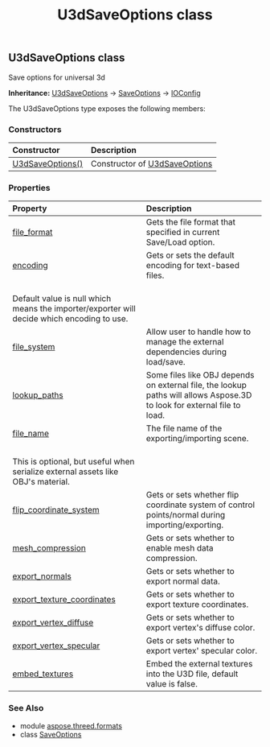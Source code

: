 ﻿---
title: U3dSaveOptions class
second_title: Aspose.3D for Python via .NET API References
description: 
type: docs
weight: 300
url: /python-net/aspose.threed.formats/u3dsaveoptions/
is_root: false
---

## U3dSaveOptions class

Save options for universal 3d



**Inheritance:** [U3dSaveOptions](/3d/python-net/aspose.threed.formats/u3dsaveoptions) → 
[SaveOptions](/3d/python-net/aspose.threed.formats/saveoptions) → 
[IOConfig](/3d/python-net/aspose.threed.formats/ioconfig)



The U3dSaveOptions type exposes the following members:

### Constructors
| Constructor | Description |
| :- | :- |
| [U3dSaveOptions()](/3d/python-net/aspose.threed.formats/u3dsaveoptions/__init__/#) | Constructor of [U3dSaveOptions](/3d/python-net/aspose.threed.formats/u3dsaveoptions) |


### Properties
| Property | Description |
| :- | :- |
| [file_format](/3d/python-net/aspose.threed.formats/u3dsaveoptions/file_format) | Gets the file format that specified in current Save/Load option. |
| [encoding](/3d/python-net/aspose.threed.formats/u3dsaveoptions/encoding) | Gets or sets the default encoding for text-based files.<br/>Default value is null which means the importer/exporter will decide which encoding to use. |
| [file_system](/3d/python-net/aspose.threed.formats/u3dsaveoptions/file_system) | Allow user to handle how to manage the external dependencies during load/save. |
| [lookup_paths](/3d/python-net/aspose.threed.formats/u3dsaveoptions/lookup_paths) | Some files like OBJ depends on external file, the lookup paths will allows Aspose.3D to look for external file to load. |
| [file_name](/3d/python-net/aspose.threed.formats/u3dsaveoptions/file_name) | The file name of the exporting/importing scene.<br/>This is optional, but useful when serialize external assets like OBJ's material. |
| [flip_coordinate_system](/3d/python-net/aspose.threed.formats/u3dsaveoptions/flip_coordinate_system) | Gets or sets whether flip coordinate system of control points/normal during importing/exporting. |
| [mesh_compression](/3d/python-net/aspose.threed.formats/u3dsaveoptions/mesh_compression) | Gets or sets whether to enable mesh data compression. |
| [export_normals](/3d/python-net/aspose.threed.formats/u3dsaveoptions/export_normals) | Gets or sets whether to export normal data. |
| [export_texture_coordinates](/3d/python-net/aspose.threed.formats/u3dsaveoptions/export_texture_coordinates) | Gets or sets whether to export texture coordinates. |
| [export_vertex_diffuse](/3d/python-net/aspose.threed.formats/u3dsaveoptions/export_vertex_diffuse) | Gets or sets whether to export vertex's diffuse color. |
| [export_vertex_specular](/3d/python-net/aspose.threed.formats/u3dsaveoptions/export_vertex_specular) | Gets or sets whether to export vertex' specular color. |
| [embed_textures](/3d/python-net/aspose.threed.formats/u3dsaveoptions/embed_textures) | Embed the external textures into the U3D file, default value is false. |


### See Also

* module [aspose.threed.formats](../)
* class [SaveOptions](/3d/python-net/aspose.threed.formats/saveoptions)
